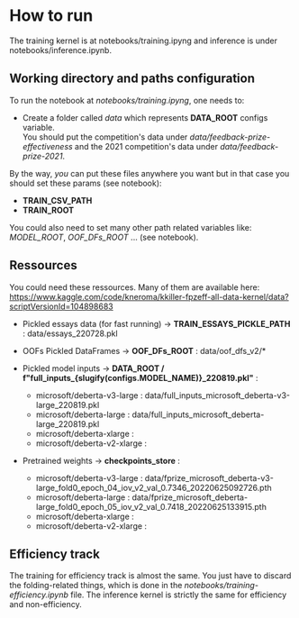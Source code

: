 # How to run
The training kernel is at notebooks/training.ipyng and inference is under notebooks/inference.ipynb.

## Working directory and paths configuration

To run the notebook at *notebooks/training.ipyng*, one needs to:  
 

- Create a folder called *data* which represents **DATA_ROOT** configs variable.  
    You should put the competition's data under *data/feedback-prize-effectiveness* and the 2021 competition's data under
    *data/feedback-prize-2021*.  

By the way, *you* can put these files anywhere you want but in that case you should set these params (see notebook):
- **TRAIN_CSV_PATH**
- **TRAIN_ROOT**

You could also need to set many other path related variables like: *MODEL_ROOT*, *OOF_DFs_ROOT* ... (see notebook).


## Ressources
You could need these ressources. Many of them are available here:
    https://www.kaggle.com/code/kneroma/kkiller-fpzeff-all-data-kernel/data?scriptVersionId=104898683

- Pickled essays data (for fast running) -> **TRAIN_ESSAYS_PICKLE_PATH** :
    data/essays_220728.pkl

- OOFs Pickled DataFrames -> **OOF_DFs_ROOT** :
    data/oof_dfs_v2/*

- Pickled model inputs -> **DATA_ROOT / f"full_inputs_{slugify(configs.MODEL_NAME)}_220819.pkl"** :
    - microsoft/deberta-v3-large : data/full_inputs_microsoft_deberta-v3-large_220819.pkl
    - microsoft/deberta-large : data/full_inputs_microsoft_deberta-large_220819.pkl
    - microsoft/deberta-xlarge : 
    - microsoft/deberta-v2-xlarge : 

- Pretrained weights -> **checkpoints_store** :
    - microsoft/deberta-v3-large : data/fprize_microsoft_deberta-v3-large_fold0_epoch_04_iov_v2_val_0.7346_20220625092726.pth
    - microsoft/deberta-large : data/fprize_microsoft_deberta-large_fold0_epoch_05_iov_v2_val_0.7418_20220625133915.pth
    - microsoft/deberta-xlarge : 
    - microsoft/deberta-v2-xlarge :


## Efficiency track

The training for efficiency track is almost the same. You just have to discard the folding-related things, which is done in the *notebooks/training-efficiency.ipynb* file.
The inference kernel is strictly the same for efficiency and non-efficiency.
